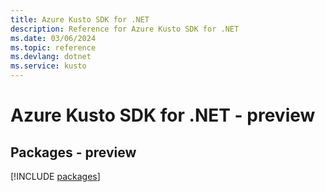 ```yaml
---
title: Azure Kusto SDK for .NET
description: Reference for Azure Kusto SDK for .NET
ms.date: 03/06/2024
ms.topic: reference
ms.devlang: dotnet
ms.service: kusto
---
```

# Azure Kusto SDK for .NET - preview
## Packages - preview
[!INCLUDE [packages](kusto-index.md)]
